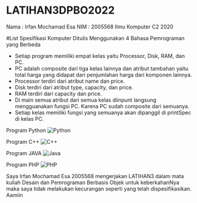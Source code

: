 # LATIHAN3DPBO2022
Nama : Irfan Mochamad Esa
NIM  : 2005568
Ilmu Komputer C2 2020

#List Spesifikasi Komputer Ditulis Menggunakan 4 Bahasa Pemrograman yang Berbeda
- Setiap program memiliki empat kelas yaitu Processor, Disk, RAM, dan PC.
- PC adalah composite dari tiga kelas lainnya dan atribut tambahan yaitu total harga yang didapat dari penjumlahan harga dari komponen lainnya.
- Processor terdiri dari atribut name dan price.
- Disk terdiri dari atribut type, capacity, dan price.
- RAM terdiri dari capacity dan price.
- Di main semua atribut dari semua kelas diinpunt langsung mengguanakan fungsi PC. Karena PC sudah composite dari semuanya.
- Setiap kelas memiliki fungsi yang semuanya akan dipanggil di printSpec di kelas PC.

Program Python
![Python](https://user-images.githubusercontent.com/72029919/155887327-cef52ba2-9466-4a35-8747-636dfdb73748.JPG)

Program C++
![C++](https://user-images.githubusercontent.com/72029919/155887329-63a9168d-dc2a-4f6f-b71d-888d2acf1ced.JPG)

Program JAVA
![Java](https://user-images.githubusercontent.com/72029919/155887330-35b87180-7c50-4b30-8b33-6b7b9a782f0b.JPG)

Program PHP
![PHP](https://user-images.githubusercontent.com/72029919/155887332-dded8ff2-ed7b-4825-a370-9988acde6d5e.JPG)

Saya Irfan Mochamad Esa 2005568 mengerjakan LATIHAN3 dalam mata kuliah Desain dan Pemrograman Berbasis Objek untuk keberkahanNya maka saya tidak melakukan kecurangan seperti yang telah dispesifikasikan. Aamiin
